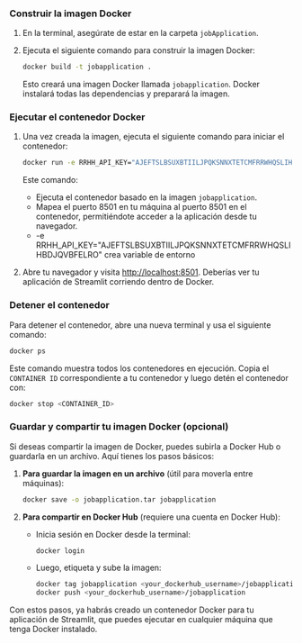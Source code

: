 
###  Construir la imagen Docker

1. En la terminal, asegúrate de estar en la carpeta `jobApplication`.
2. Ejecuta el siguiente comando para construir la imagen Docker:

   ```bash
   docker build -t jobapplication .
   ```

   Esto creará una imagen Docker llamada `jobapplication`. Docker instalará todas las dependencias y preparará la imagen.

### Ejecutar el contenedor Docker

1. Una vez creada la imagen, ejecuta el siguiente comando para iniciar el contenedor:

   ```bash
   docker run -e RRHH_API_KEY="AJEFTSLBSUXBTIILJPQKSNNXTETCMFRRWHQSLIHBDJQVBFELRO" -e RRHH_BASE_URL="http://rrhh.administracionapi.camsoft.com.do:8086" -p 8501:8501 jobapplication
   ```

   Este comando:
   - Ejecuta el contenedor basado en la imagen `jobapplication`.
   - Mapea el puerto 8501 en tu máquina al puerto 8501 en el contenedor, permitiéndote acceder a la aplicación desde tu navegador.
   - -e RRHH_API_KEY="AJEFTSLBSUXBTIILJPQKSNNXTETCMFRRWHQSLIHBDJQVBFELRO"  crea variable de entorno 

2. Abre tu navegador y visita [http://localhost:8501](http://localhost:8501). Deberías ver tu aplicación de Streamlit corriendo dentro de Docker.

###  Detener el contenedor

Para detener el contenedor, abre una nueva terminal y usa el siguiente comando:

```bash
docker ps
```

Este comando muestra todos los contenedores en ejecución. Copia el `CONTAINER ID` correspondiente a tu contenedor y luego detén el contenedor con:

```bash
docker stop <CONTAINER_ID>
```

###  Guardar y compartir tu imagen Docker (opcional)

Si deseas compartir la imagen de Docker, puedes subirla a Docker Hub o guardarla en un archivo. Aquí tienes los pasos básicos:

1. **Para guardar la imagen en un archivo** (útil para moverla entre máquinas):

   ```bash
   docker save -o jobapplication.tar jobapplication
   ```

2. **Para compartir en Docker Hub** (requiere una cuenta en Docker Hub):

   - Inicia sesión en Docker desde la terminal:

     ```bash
     docker login
     ```

   - Luego, etiqueta y sube la imagen:

     ```bash
     docker tag jobapplication <your_dockerhub_username>/jobapplication
     docker push <your_dockerhub_username>/jobapplication
     ```

Con estos pasos, ya habrás creado un contenedor Docker para tu aplicación de Streamlit, que puedes ejecutar en cualquier máquina que tenga Docker instalado.